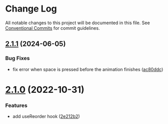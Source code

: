 # Change Log

All notable changes to this project will be documented in this file.
See [Conventional Commits](https://conventionalcommits.org) for commit guidelines.

## [2.1.1](https://github.com/bluecatengineering/pelagos-packages/compare/@bluecateng/smooth-reorder@2.1.0...@bluecateng/smooth-reorder@2.1.1) (2024-06-05)

### Bug Fixes

- fix error when space is pressed before the animation finishes ([ac80ddc](https://github.com/bluecatengineering/pelagos-packages/commit/ac80ddc86938b4c86d46c2057ee6d7923b2ab12a))

# [2.1.0](https://github.com/bluecatengineering/pelagos-packages/compare/@bluecateng/smooth-reorder@2.0.0...@bluecateng/smooth-reorder@2.1.0) (2022-10-31)

### Features

- add useReorder hook ([2e212b2](https://github.com/bluecatengineering/pelagos-packages/commit/2e212b25e5d7f9ae534f718811e7b27fc16ff08e))
